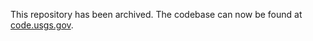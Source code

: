 This repository has been archived. The codebase can now be found at [code.usgs.gov](https://code.usgs.gov/vsc/valve).
